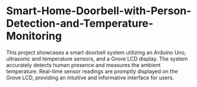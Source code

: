 # Smart-Home-Doorbell-with-Person-Detection-and-Temperature-Monitoring
This project showcases a smart doorbell system utilizing an Arduino Uno, ultrasonic and temperature sensors, and a Grove LCD display. The system accurately detects human presence and measures the ambient temperature. Real-time sensor readings are promptly displayed on the Grove LCD, providing an intuitive and informative interface for users.
